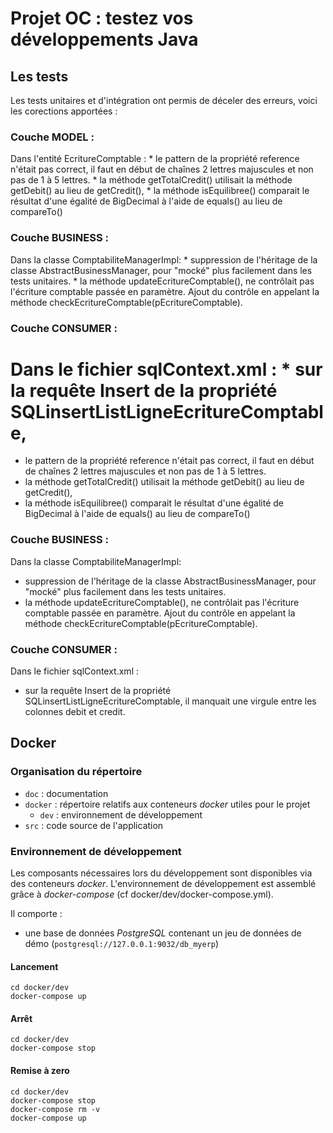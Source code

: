# Projet OC : testez vos développements Java

## Les tests
Les tests unitaires et d'intégration ont permis de déceler des erreurs, voici les corections apportées :

### Couche MODEL :
Dans l'entité EcritureComptable :
	* le pattern de la propriété reference n'était pas correct, il faut en début de chaînes 2 lettres majuscules et non pas de 1 à 5 lettres.
	* la méthode getTotalCredit() utilisait la méthode getDebit() au lieu de getCredit(),
	* la méthode isEquilibree() comparait le résultat d'une égalité de BigDecimal à l'aide de equals() au lieu de compareTo()

### Couche BUSINESS :
Dans la classe ComptabiliteManagerImpl:
	* suppression de l'héritage de la classe AbstractBusinessManager, pour "mocké" plus facilement dans les tests unitaires.
	* la méthode updateEcritureComptable(), ne contrôlait pas l'écriture comptable passée en paramètre. 
	Ajout du contrôle en appelant la méthode checkEcritureComptable(pEcritureComptable).
		
### Couche CONSUMER :
Dans le fichier sqlContext.xml :
	* sur la requête Insert de la propriété SQLinsertListLigneEcritureComptable, 
=======
*   le pattern de la propriété reference n'était pas correct, il faut en début de chaînes 2 lettres majuscules et non pas de 1 à 5 lettres.
*   la méthode getTotalCredit() utilisait la méthode getDebit() au lieu de getCredit(),
*   la méthode isEquilibree() comparait le résultat d'une égalité de BigDecimal à l'aide de equals() au lieu de compareTo()

### Couche BUSINESS :
Dans la classe ComptabiliteManagerImpl:
*   suppression de l'héritage de la classe AbstractBusinessManager, pour "mocké" plus facilement dans les tests unitaires.
*   la méthode updateEcritureComptable(), ne contrôlait pas l'écriture comptable passée en paramètre. 
Ajout du contrôle en appelant la méthode checkEcritureComptable(pEcritureComptable).
		
### Couche CONSUMER :
Dans le fichier sqlContext.xml :
*   sur la requête Insert de la propriété SQLinsertListLigneEcritureComptable, 
	il manquait une virgule entre les colonnes debit et credit.


## Docker
### Organisation du répertoire

*   `doc` : documentation
*   `docker` : répertoire relatifs aux conteneurs _docker_ utiles pour le projet
    *   `dev` : environnement de développement
*   `src` : code source de l'application


### Environnement de développement

Les composants nécessaires lors du développement sont disponibles via des conteneurs _docker_.
L'environnement de développement est assemblé grâce à _docker-compose_
(cf docker/dev/docker-compose.yml).

Il comporte :

*   une base de données _PostgreSQL_ contenant un jeu de données de démo (`postgresql://127.0.0.1:9032/db_myerp`)



#### Lancement

    cd docker/dev
    docker-compose up


#### Arrêt

    cd docker/dev
    docker-compose stop


#### Remise à zero

    cd docker/dev
    docker-compose stop
    docker-compose rm -v
    docker-compose up
